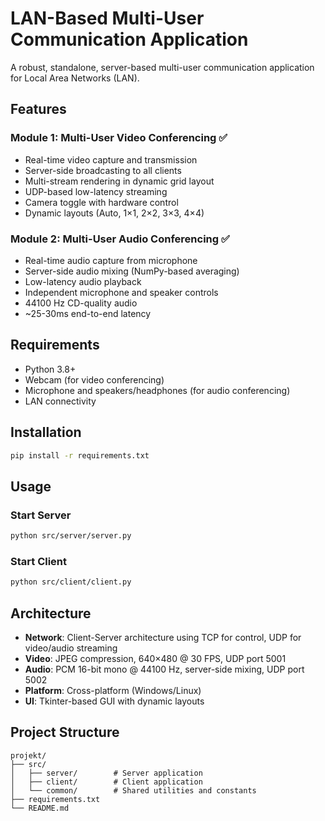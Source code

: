 # LAN-Based Multi-User Communication Application

A robust, standalone, server-based multi-user communication application for Local Area Networks (LAN).

## Features

### Module 1: Multi-User Video Conferencing ✅
- Real-time video capture and transmission
- Server-side broadcasting to all clients
- Multi-stream rendering in dynamic grid layout
- UDP-based low-latency streaming
- Camera toggle with hardware control
- Dynamic layouts (Auto, 1×1, 2×2, 3×3, 4×4)

### Module 2: Multi-User Audio Conferencing ✅
- Real-time audio capture from microphone
- Server-side audio mixing (NumPy-based averaging)
- Low-latency audio playback
- Independent microphone and speaker controls
- 44100 Hz CD-quality audio
- ~25-30ms end-to-end latency

## Requirements

- Python 3.8+
- Webcam (for video conferencing)
- Microphone and speakers/headphones (for audio conferencing)
- LAN connectivity

## Installation

```bash
pip install -r requirements.txt
```

## Usage

### Start Server
```bash
python src/server/server.py
```

### Start Client
```bash
python src/client/client.py
```

## Architecture

- **Network**: Client-Server architecture using TCP for control, UDP for video/audio streaming
- **Video**: JPEG compression, 640×480 @ 30 FPS, UDP port 5001
- **Audio**: PCM 16-bit mono @ 44100 Hz, server-side mixing, UDP port 5002
- **Platform**: Cross-platform (Windows/Linux)
- **UI**: Tkinter-based GUI with dynamic layouts

## Project Structure

```
projekt/
├── src/
│   ├── server/        # Server application
│   ├── client/        # Client application
│   └── common/        # Shared utilities and constants
├── requirements.txt
└── README.md
```
